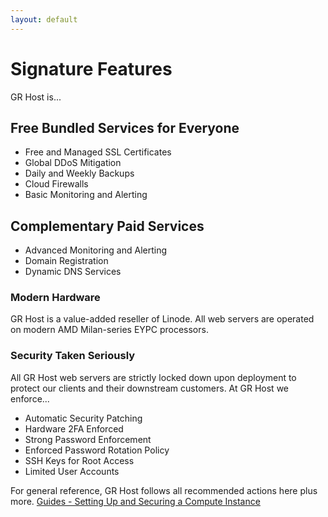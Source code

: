 ```yaml
---
layout: default
---
```

# Signature Features

GR Host is...

## Free Bundled Services for Everyone

- Free and Managed SSL Certificates
- Global DDoS Mitigation
- Daily and Weekly Backups
- Cloud Firewalls
- Basic Monitoring and Alerting

## Complementary Paid Services

- Advanced Monitoring and Alerting
- Domain Registration
- Dynamic DNS Services

### Modern Hardware

GR Host is a value-added reseller of Linode. All web servers are operated on modern AMD Milan-series EYPC processors.

### Security Taken Seriously

All GR Host web servers are strictly locked down upon deployment to protect our clients and their downstream customers.
At GR Host we enforce...

- Automatic Security Patching
- Hardware 2FA Enforced
- Strong Password Enforcement
- Enforced Password Rotation Policy
- SSH Keys for Root Access
- Limited User Accounts

For general reference, GR Host follows all recommended actions here plus more. [Guides - Setting Up and Securing a Compute Instance](https://www.linode.com/docs/products/compute/compute-instances/guides/set-up-and-secure/)
